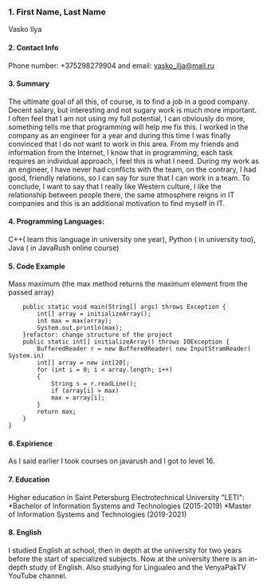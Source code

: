 ### 1. First Name, Last Name
Vasko Ilya

#### 2. Contact Info 
Phone number: +375298279904 and email: vasko_ilja@mail.ru

#### 3. Summary
 The ultimate goal of all this, of course, is to find a job in a good company. Decent salary, but interesting and not sugary work is much more important. I often feel that I am not using my full potential, I can obviously do more, something tells me that programming will help me fix this. I worked in the company as an engineer for a year and during this time I was finally convinced that I do not want to work in this area. From my friends and information from the Internet, I know that in programming, each task requires an individual approach, I feel this is what I need. During my work as an engineer, I have never had conflicts with the team, on the contrary, I had good, friendly relations, so I can say for sure that I can work in a team. To conclude, I want to say that I really like Western culture, I like the relationship between people there, the same atmosphere reigns in IT companies and this is an additional motivation to find myself in IT.
 
#### 4. Programming Languages: 
C++( learn this language in university one year), Python ( in university too), Java ( in JavaRush online course)

#### 5. Code Example
Mass maximum (the max method returns the maximum element from the passed array)
```  public class Solution {
	public static void main(String[] args) throws Exception {
		int[] array = initializeArray();
		int max = max(array);
		System.out.println(max);
	}refactor: change structure of the project
	public static int[] initializeArray() throws IOException {
		BufferedReader r = new BufferedReader( new InputStramReader( System.in)
		int[] array = new int[20];
		for (int i = 0; i < array.length; i++)
		{
			String s = r.readLine();
			if (array[i] > max)
			max = array[i];
		}
		return max;
	}
}
```
#### 6. Expirience
As I said earlier I took courses on javarush and I got to level 16.

#### 7. Education
Higher education in Saint Petersburg Electrotechnical University "LETI": 
*Bachelor of Information Systems and Technologies (2015-2019)
*Master of Information Systems and Technologies (2019-2021)
#### 8. English
I studied English at school, then in depth at the university for two years before the start of specialized subjects. Now at the university there is an in-depth study of English. Also studying for Lingualeo and the VenyaPakTV YouTube channel.
